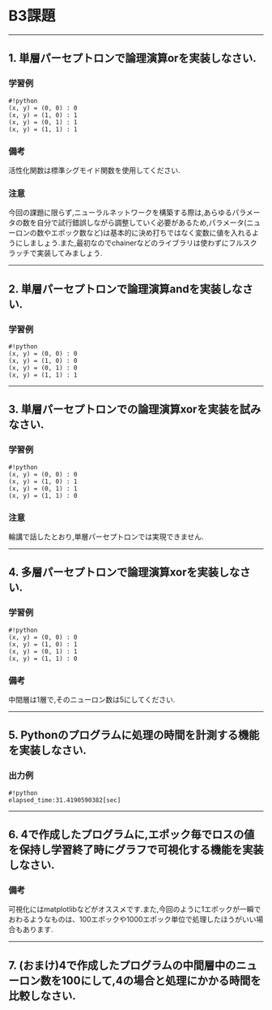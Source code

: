 # B3課題
***
## 1. 単層パーセプトロンで論理演算orを実装しなさい. ##
### 学習例 ###
```
#!python
(x, y) = (0, 0) : 0
(x, y) = (1, 0) : 1
(x, y) = (0, 1) : 1
(x, y) = (1, 1) : 1
```
### 備考 ###
活性化関数は標準シグモイド関数を使用してください.
### 注意 ###
今回の課題に限らず,ニューラルネットワークを構築する際は,あらゆるパラメータの数を自分で試行錯誤しながら調整していく必要があるため,パラメータ(ニューロンの数やエポック数など)は基本的に決め打ちではなく変数に値を入れるようにしましょう.また,最初なのでchainerなどのライブラリは使わずにフルスクラッチで実装してみましょう.
***
## 2. 単層パーセプトロンで論理演算andを実装しなさい. ##
### 学習例 ###
```
#!python
(x, y) = (0, 0) : 0
(x, y) = (1, 0) : 0
(x, y) = (0, 1) : 0
(x, y) = (1, 1) : 1
```
***
## 3. 単層パーセプトロンでの論理演算xorを実装を試みなさい. ##
### 学習例 ###
```
#!python
(x, y) = (0, 0) : 0
(x, y) = (1, 0) : 1
(x, y) = (0, 1) : 1
(x, y) = (1, 1) : 0
```
### 注意 ###
輪講で話したとおり,単層パーセプトロンでは実現できません.
***
## 4. 多層パーセプトロンで論理演算xorを実装しなさい. ##
### 学習例 ###
```
#!python
(x, y) = (0, 0) : 0
(x, y) = (1, 0) : 1
(x, y) = (0, 1) : 1
(x, y) = (1, 1) : 0
```
### 備考 ###
中間層は1層で,そのニューロン数は5にしてください.
***
## 5. Pythonのプログラムに処理の時間を計測する機能を実装しなさい. ##
### 出力例 ###
```
#!python
elapsed_time:31.4190590382[sec]  
```
***
## 6. 4で作成したプログラムに,エポック毎でロスの値を保持し学習終了時にグラフで可視化する機能を実装しなさい. ##
### 備考 ###
可視化にはmatplotlibなどがオススメです.また,今回のように1エポックが一瞬でおわるようなものは、100エポックや1000エポック単位で処理したほうがいい場合もあります.
***
## 7. (おまけ)4で作成したプログラムの中間層中のニューロン数を100にして,4の場合と処理にかかる時間を比較しなさい. ##
